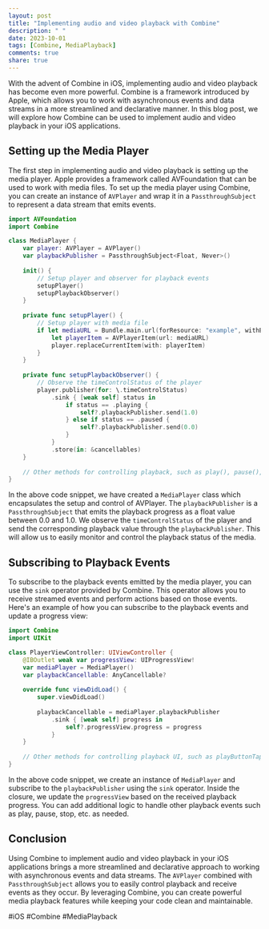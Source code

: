 ```yaml
---
layout: post
title: "Implementing audio and video playback with Combine"
description: " "
date: 2023-10-01
tags: [Combine, MediaPlayback]
comments: true
share: true
---
```


With the advent of Combine in iOS, implementing audio and video playback has become even more powerful. Combine is a framework introduced by Apple, which allows you to work with asynchronous events and data streams in a more streamlined and declarative manner. In this blog post, we will explore how Combine can be used to implement audio and video playback in your iOS applications.

## Setting up the Media Player ##

The first step in implementing audio and video playback is setting up the media player. Apple provides a framework called AVFoundation that can be used to work with media files. To set up the media player using Combine, you can create an instance of `AVPlayer` and wrap it in a `PassthroughSubject` to represent a data stream that emits events.

```swift
import AVFoundation
import Combine

class MediaPlayer {
    var player: AVPlayer = AVPlayer()
    var playbackPublisher = PassthroughSubject<Float, Never>()
    
    init() {
        // Setup player and observer for playback events
        setupPlayer()
        setupPlaybackObserver()
    }
    
    private func setupPlayer() {
        // Setup player with media file
        if let mediaURL = Bundle.main.url(forResource: "example", withExtension: "mp4") {
            let playerItem = AVPlayerItem(url: mediaURL)
            player.replaceCurrentItem(with: playerItem)
        }
    }
    
    private func setupPlaybackObserver() {
        // Observe the timeControlStatus of the player
        player.publisher(for: \.timeControlStatus)
            .sink { [weak self] status in
                if status == .playing {
                    self?.playbackPublisher.send(1.0)
                } else if status == .paused {
                    self?.playbackPublisher.send(0.0)
                }
            }
            .store(in: &cancellables)
    }
    
    // Other methods for controlling playback, such as play(), pause(), etc.
}
```

In the above code snippet, we have created a `MediaPlayer` class which encapsulates the setup and control of AVPlayer. The `playbackPublisher` is a `PassthroughSubject` that emits the playback progress as a float value between 0.0 and 1.0. We observe the `timeControlStatus` of the player and send the corresponding playback value through the `playbackPublisher`. This will allow us to easily monitor and control the playback status of the media.

## Subscribing to Playback Events ##

To subscribe to the playback events emitted by the media player, you can use the `sink` operator provided by Combine. This operator allows you to receive streamed events and perform actions based on those events. Here's an example of how you can subscribe to the playback events and update a progress view:

```swift
import Combine
import UIKit

class PlayerViewController: UIViewController {
    @IBOutlet weak var progressView: UIProgressView!
    var mediaPlayer = MediaPlayer()
    var playbackCancellable: AnyCancellable?
    
    override func viewDidLoad() {
        super.viewDidLoad()
        
        playbackCancellable = mediaPlayer.playbackPublisher
            .sink { [weak self] progress in
                self?.progressView.progress = progress
            }
    }
    
    // Other methods for controlling playback UI, such as playButtonTapped(), pauseButtonTapped(), etc.
}
```

In the above code snippet, we create an instance of `MediaPlayer` and subscribe to the `playbackPublisher` using the `sink` operator. Inside the closure, we update the `progressView` based on the received playback progress. You can add additional logic to handle other playback events such as play, pause, stop, etc. as needed.

## Conclusion ##

Using Combine to implement audio and video playback in your iOS applications brings a more streamlined and declarative approach to working with asynchronous events and data streams. The `AVPlayer` combined with `PassthroughSubject` allows you to easily control playback and receive events as they occur. By leveraging Combine, you can create powerful media playback features while keeping your code clean and maintainable.

#iOS #Combine #MediaPlayback